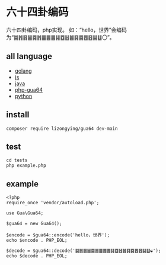 # 六十四卦编码

六十四卦编码，php实现。
如：“hello，世界”会编码为“䷯䷬䷿䷶䷸䷬䷀䷌䷌䷎䷼䷲䷰䷳䷸䷘䷔䷭䷒〇”。

## all language

* [golang](https://github.com/lizongying/go-gua64)
* [js](https://github.com/lizongying/js-gua64)
* [java](https://github.com/lizongying/java-gua64)
* [php-gua64](https://github.com/lizongying/php-gua64)
* [python](https://github.com/lizongying/pygua64)

## install

```
composer require lizongying/gua64 dev-main
```

## test

```
cd tests
php example.php
```

## example

```
<?php
require_once 'vendor/autoload.php';

use Gua\Gua64;

$gua64 = new Gua64();

$encode = $gua64::encode('hello，世界');
echo $encode . PHP_EOL;

$decode = $gua64::decode('䷯䷬䷿䷶䷸䷬䷀䷌䷌䷎䷼䷲䷰䷳䷸䷘䷔䷭䷒☯');
echo $decode . PHP_EOL;
```